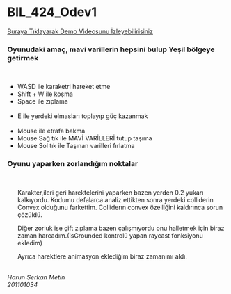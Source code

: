 # BIL_424_Odev1
 
<a href="https://drive.google.com/file/d/1Uwc6xf6aWUIX_cmE_9cjtUDmfuduZXBX/view?usp=sharing">Buraya Tıklayarak Demo Videosunu İzleyebilirisiniz<a>
<h3>Oyunudaki amaç, mavi varillerin hepsini bulup Yeşil bölgeye getirmek</h3></br>
<ul>
 <li>WASD ile karaketri hareket etme</li>
 <li>Shift + W ile koşma</li>
 <li>Space ile zıplama</li></br>
	
 <li>E ile yerdeki elmasları toplayıp güç kazanmak</li></br>

 <li>Mouse ile etrafa bakma</li>
 <li>Mouse Sağ tık ile MAVİ VARİLLERİ tutup taşıma</li>
 <li>Mouse Sol tık ile Taşınan varilleri fırlatma</li>
</ul>

<h3>Oyunu yaparken zorlandığım noktalar</h3></br>
<ul>
 <p>Karakter,ileri geri harektelerini yaparken bazen yerden 0.2 yukarı kalkıyordu. Kodumu defalarca analiz ettikten sonra yerdeki colliderin Convex olduğunu farkettim. Colliderın convex özelliğini kaldırınca sorun çözüldü.</p>
<p>Diğer zorluk ise çift zıplama bazen çalışmıyordu onu halletmek için biraz zaman harcadım.(IsGrounded kontrolü yapan raycast fonksiyonu ekledim)</p>
<p> Ayrıca harektlere animasyon eklediğim biraz zamanımı aldı.</p>
</ul>
</br> 
<i>Harun Serkan Metin</i>
</br> 
<i>201101034</i>

